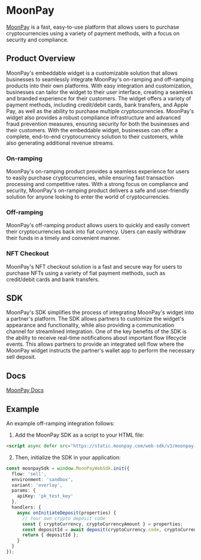 # MoonPay

[MoonPay](https://www.moonpay.com/) is a fast, easy-to-use platform that allows users to purchase cryptocurrencies using a variety of payment methods, with a focus on security and compliance.

## Product Overview

MoonPay's embeddable widget is a customizable solution that allows businesses to seamlessly integrate MoonPay's on-ramping and off-ramping products into their own platforms. With easy integration and customization, businesses can tailor the widget to their user interface, creating a seamless and branded experience for their customers. The widget offers a variety of payment methods, including credit/debit cards, bank transfers, and Apple Pay, as well as the ability to purchase multiple cryptocurrencies. MoonPay's widget also provides a robust compliance infrastructure and advanced fraud prevention measures, ensuring security for both the businesses and their customers. With the embeddable widget, businesses can offer a complete, end-to-end cryptocurrency solution to their customers, while also generating additional revenue streams.

### On-ramping

MoonPay's on-ramping product provides a seamless experience for users to easily purchase cryptocurrencies, while ensuring fast transaction processing and competitive rates. With a strong focus on compliance and security, MoonPay's on-ramping product delivers a safe and user-friendly solution for anyone looking to enter the world of cryptocurrencies.

### Off-ramping

MoonPay's off-ramping product allows users to quickly and easily convert their cryptocurrencies back into fiat currency. Users can easily withdraw their funds in a timely and convenient manner.

### NFT Checkout

MoonPay's NFT checkout solution is a fast and secure way for users to purchase NFTs using a variety of fiat payment methods, such as credit/debit cards and bank transfers.

## SDK

MoonPay's SDK simplifies the process of integrating MoonPay's widget into a partner's platform. The SDK allows partners to customize the widget's appearance and functionality, while also providing a communication channel for streamlined integration. One of the key benefits of the SDK is the ability to receive real-time notifications about important flow lifecycle events. This allows partners to provide an integrated sell flow where the MoonPay widget instructs the partner's wallet app to perform the necessary sell deposit.

## Docs

[MoonPay Docs](https://docs.moonpay.com/)

## Example

An example off-ramping integration follows:

1. Add the MoonPay SDK as a script to your HTML file:

```HTML
<script async defer src="https://static.moonpay.com/web-sdk/v1/moonpay-web-sdk.min.js" />
```

2. Then, initialize the SDK in your application:

```TypeScript
const moonpaySdk = window.MoonPayWebSdk.init({
  flow: 'sell',
  environment: 'sandbox',
  variant: 'overlay',
  params: {
    apiKey: 'pk_test_key'
  },
  handlers: {
    async onInitiateDeposit(properties) {
      // Your own crypto deposit code
      const { cryptoCurrency, cryptoCurrencyAmount } = properties;
      const depositId = await deposit(cryptoCurrency.code, cryptoCurrencyAmount);
      return { depositId };
    }
  }
});
```